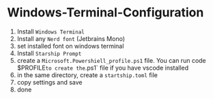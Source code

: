 # Windows-Terminal-Configuration
1. Install `Windows Terminal`
2. Install any `Nerd font` (Jetbrains Mono)
3. set installed font on windows terminal
5. Install `Starship Prompt`
6. create a `Microsoft.Powershiell_profile.ps1` file. You can run code $PROFILE` to create the `.ps1` file if you have vscode installed
7. in the same directory, create a `startship.toml` file
8. copy settings and save
9. done
